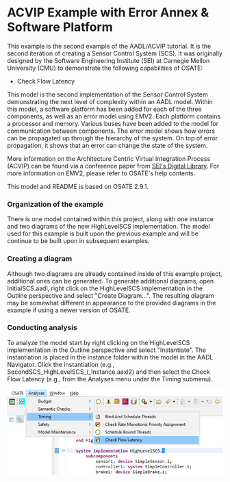 # ACVIP Example with Error Annex & Software Platform

This example is the second example of the AADL/ACVIP tutorial.
It is the second iteration of creating a Sensor Control System (SCS).
It was originally designed by the Software Engineering Institute (SEI) at
Carnegie Mellon University (CMU) to demonstrate the following
capabilities of OSATE:

* Check Flow Latency

This model is the second implementation of the Sensor Control System demonstrating the next level of complexity within an AADL model. Within this model, a software platform has been added for each of the three components, as well as an error model using EMV2. 
Each platform contains a processor and memory. Various buses have been added to the model for communication between components. The error model shows how errors can be propagated up through the hierarchy of the system. On top of error propagation, it shows that an error can change the state of the system. 

More information on the Architecture Centric Virtual Integration Process (ACVIP) can be found via a conference paper from [SEI's Digital Library](https://resources.sei.cmu.edu/library/asset-view.cfm?assetid=634965).
For more information on EMV2, please refer to OSATE's help contents.

This model and README is based on OSATE 2.9.1.

### Organization of the example

There is one model contained within this project, along with one instance and two diagrams of the new HighLevelSCS implementation. The model used for this example is built upon the previous example and will be continue to be built upon in subsequent examples.

### Creating a diagram

Although two diagrams are already contained inside of this example project, additional ones can be generated. To generate additional diagrams, open InitialSCS.aadl, right click on the HighLevelSCS implementation in the Outline perspective and select "Create Diagram...". The resulting diagram may be somewhat different in appearance to the provided diagrams in the example if using a newer version of OSATE.

### Conducting analysis

To analyze the model start by right clicking on the HighLevelSCS implementation in the Outline perspective and select "Instantiate". The instantiation is placed in the instance folder within the model in the AADL Navigator. Click the instantiation (e.g., SecondSCS_HighLevelSCS_i_Instance.aaxl2) and then select the Check Flow Latency (e.g., from the Analyses menu under the Timing submenu).

![png](images/CheckFlowLatency.png)
